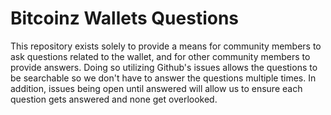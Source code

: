 # Bitcoinz Wallets Questions

This repository exists solely to provide a means for community members to ask questions related to the wallet, and for other community members to provide answers. Doing so utilizing Github's issues allows the questions to be searchable so we don't have to answer the questions multiple times. In addition, issues being open until answered will allow us to ensure each question gets answered and none get overlooked.
